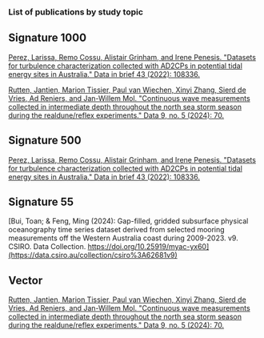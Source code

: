 ### List of publications by study topic

## Signature 1000

[Perez, Larissa, Remo Cossu, Alistair Grinham, and Irene Penesis. "Datasets for turbulence characterization collected with AD2CPs in potential tidal energy sites in Australia." Data in brief 43 (2022): 108336.](https://www.sciencedirect.com/science/article/pii/S2352340922005388)

[Rutten, Jantien, Marion Tissier, Paul van Wiechen, Xinyi Zhang, Sierd de Vries, Ad Reniers, and Jan-Willem Mol. "Continuous wave measurements collected in intermediate depth throughout the north sea storm season during the realdune/reflex experiments." Data 9, no. 5 (2024): 70.](https://data.4tu.nl/collections/233f11ff-7804-4777-8b32-92c4606e56d8)

## Signature 500

[Perez, Larissa, Remo Cossu, Alistair Grinham, and Irene Penesis. "Datasets for turbulence characterization collected with AD2CPs in potential tidal energy sites in Australia." Data in brief 43 (2022): 108336.](https://www.sciencedirect.com/science/article/pii/S2352340922005388)



## Signature 55

[Bui, Toan; \& Feng, Ming (2024): Gap-filled, gridded subsurface physical oceanography time series dataset derived from selected mooring measurements off the Western Australia coast during 2009-2023. v9. CSIRO. Data Collection. https://doi.org/10.25919/myac-yx60](https://data.csiro.au/collection/csiro%3A62681v9)

## Vector

[Rutten, Jantien, Marion Tissier, Paul van Wiechen, Xinyi Zhang, Sierd de Vries, Ad Reniers, and Jan-Willem Mol. "Continuous wave measurements collected in intermediate depth throughout the north sea storm season during the realdune/reflex experiments." Data 9, no. 5 (2024): 70.](https://www.mdpi.com/2306-5729/9/5/70)




